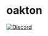 # oakton

[![Discord](https://img.shields.io/discord/1074998995086225460?color=blue&label=Chat%20on%20Discord)](https://discord.com/channels/1074998995086225460/1075015939977904168)
